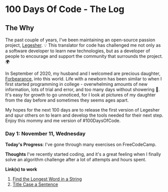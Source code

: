 # 100 Days Of Code - The Log

## The Why

The past couple of years, I've been maintaining an open-source passion project, [Legesher](https://github.com/legesher). 💡 This translator for code has challenged me not only as a software developer to learn new technologies, but as a developer of people to encourage and support the community that surrounds the project. 🌍

In September of 2020, my husband and I welcomed are precious daughter, [Forbearance](https://www.instagram.com/p/CFBHSpOFmbT/), into this world. Life with a newborn has been similar to when I first started programming in college - overwhelming amounts of new information, lots of trial and error, and too many days without showering 😬. It's easy for growth to go unnoticed, for I look at pictures of my daughter from the day before and sometimes they seems ages apart.

My hopes for the next 100 days are to release the first version of Legesher and spur others on to learn and develop the tools needed for their next step. Enjoy this mommy and me version of #100DaysOfCode.

### Day 1: November 11, Wednesday

**Today's Progress**: I've gone through many exercises on FreeCodeCamp.

**Thoughts** I've recently started coding, and it's a great feeling when I finally solve an algorithm challenge after a lot of attempts and hours spent.

**Link(s) to work**

1. [Find the Longest Word in a String](https://www.freecodecamp.com/challenges/find-the-longest-word-in-a-string)
2. [Title Case a Sentence](https://www.freecodecamp.com/challenges/title-case-a-sentence)
